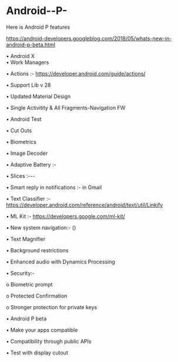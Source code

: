 # Android--P-
Here is Android P features

https://android-developers.googleblog.com/2018/05/whats-new-in-android-p-beta.html

•	Android X                                                                                                                                
•	Work Managers 

•	Actions :- https://developer.android.com/guide/actions/

•	 Support Lib v 28

•	Updated Material Design 

•	Single Activitity & All Fragments-Navigation FW 

•	Android Test 

•	Cut Outs 

•	Biometrics 

•	Image Decoder

•	Adaptive Battery :- 

•	Slices :---

•	Smart reply in notifications :-  in Gmail 

•	Text Classifier :- https://developer.android.com/reference/android/text/util/Linkify

•	ML Kit :-  https://developers.google.com/ml-kit/

•	New system navigation:- ()

•	Text Magnifier

•	Background restrictions

•	Enhanced audio with Dynamics Processing

•	Security:-

o	 Biometric prompt

o	Protected Confirmation

o	Stronger protection for private keys

•	Android P beta

•	Make your apps compatible

•	Compatibility through public APIs

•	Test with display cutout




